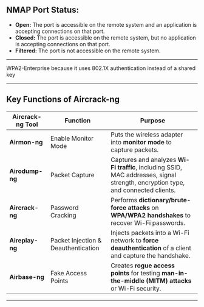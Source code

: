 
## NMAP Port Status:

- **Open:** The port is accessible on the remote system and an application is accepting connections on that port.
- **Closed:** The port is accessible on the remote system, but no application is accepting connections on that port.
- **Filtered:** The port is not accessible on the remote system.

---

WPA2-Enterprise because it uses 802.1X authentication instead of a shared key

---

## Key Functions of Aircrack-ng

| **Aircrack-ng Tool** | **Function** | **Purpose** |
|----------------------|-------------|------------|
| **Airmon-ng**  | Enable Monitor Mode | Puts the wireless adapter into **monitor mode** to capture packets. |
| **Airodump-ng** | Packet Capture | Captures and analyzes **Wi-Fi traffic**, including SSID, MAC addresses, signal strength, encryption type, and connected clients. |
| **Aircrack-ng** | Password Cracking | Performs **dictionary/brute-force attacks** on **WPA/WPA2 handshakes** to recover Wi-Fi passwords. |
| **Aireplay-ng** | Packet Injection & Deauthentication | Injects packets into a Wi-Fi network to **force deauthentication** of a client and capture the handshake. |
| **Airbase-ng**  | Fake Access Points | Creates **rogue access points** for testing **man-in-the-middle (MITM) attacks** or Wi-Fi security. |

---
